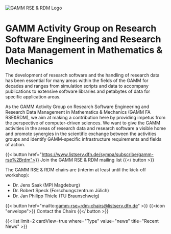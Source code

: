 
![GAMM RSE & RDM Logo](img/Logo.png)

# GAMM Activity Group on Research Software Engineering and Research Data Management in Mathematics & Mechanics

The development of research software and the handling of research data has been essential for many areas within the fields of the GAMM for decades and ranges from simulation scripts and data to accompany publications to extensive software libraries and petabytes of data for specific application areas.

As the GAMM Activity Group on Research Software Engineering and Research Data Management in Mathematics & Mechanics (GAMM FA RSE&RDM), we aim at making a contribution here by providing impetus from the perspective of computer-driven sciences. We want to give the GAMM activities in the areas of research data and research software a visible home and promote synergies in the scientific exchange between the activities groups and identify GAMM-specific infrastructure requirements and fields of action.

{{< button href="https://www.listserv.dfn.de/sympa/subscribe/gamm-rse%2Brdm">}}
Join the GAMM RSE & RDM mailing list
{{</ button >}}

The GAMM RSE & RDM chairs are  (interim at least until the kick-off workshop):

- Dr. Jens Saak (MPI Magdeburg)
- Dr. Robert Speck (Forschungszentrum Jülich)
- Dr. Jan Philipp Thiele (TU Braunschweig)

{{< button href="mailto:gamm-rse+rdm-chairs@listserv.dfn.de" >}}
{{<icon "envelope">}} Contact the Chairs
{{</ button >}}

{{< list limit=2 cardView=true where="Type" value="news" title="Recent News" >}}

